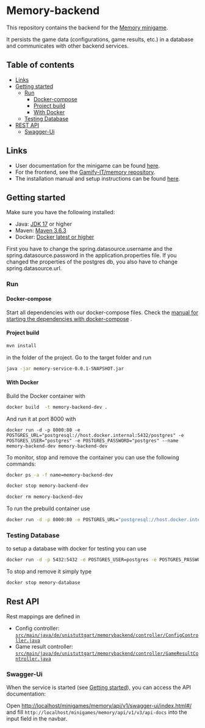 # Memory-backend

This repository contains the backend for
the [Memory minigame](https://gamifyit-docs.readthedocs.io/en/latest/user-manuals/minigames/memory.html).

It persists the game data (configurations, game results, etc.) in a database and communicates with other backend
services.

## Table of contents

<!-- TOC -->
* [Links](#links)
* [Getting started](#getting-started)
  * [Run](#run)
    * [Docker-compose](#docker-compose)
    * [Project build](#project-build)
    * [With Docker](#with-docker)
  * [Testing Database](#testing-database)
* [REST API](#rest-api)
  * [Swagger-Ui](#swagger-ui)
<!-- TOC -->

## Links

- User documentation for the minigame can be
  found [here](https://gamifyit-docs.readthedocs.io/en/latest/user-manuals/minigames/memory.html).
- For the frontend, see the [Gamify-IT/memory repository](https://github.com/Gamify-IT/memory).
- The installation manual and setup instructions can be
  found [here](https://gamifyit-docs.readthedocs.io/en/latest/install-manuals/index.html).


## Getting started

Make sure you have the following installed:

- Java: [JDK 17](https://www.oracle.com/java/technologies/javase/jdk17-archive-downloads.html) or higher
- Maven: [Maven 3.6.3](https://maven.apache.org/download.cgi)
- Docker: [Docker latest or higher](https://www.docker.com/)

First you have to change the spring.datasource.username and the spring.datasource.password in the application.properties
file. If you changed the properties of the postgres db, you also have to change spring.datasource.url.

### Run

#### Docker-compose

Start all dependencies with our docker-compose files.
Check
the [manual for starting the dependencies with docker-compose](https://github.com/Gamify-IT/docs/blob/main/dev-manuals/languages/docker/docker-compose.md)
.

#### Project build

```sh
mvn install
```

in the folder of the project.
Go to the target folder and run

```sh
java -jar memory-service-0.0.1-SNAPSHOT.jar
```

#### With Docker

Build the Docker container with

```sh
docker build  -t memory-backend-dev .
```

And run it at port 8000 with

```
docker run -d -p 8000:80 -e POSTGRES_URL="postgresql://host.docker.internal:5432/postgres" -e POSTGRES_USER="postgres" -e POSTGRES_PASSWORD="postgres" --name memory-backend-dev memory-backend-dev
```

To monitor, stop and remove the container you can use the following commands:

```sh
docker ps -a -f name=memory-backend-dev
```

```sh
docker stop memory-backend-dev
```

```sh
docker rm memory-backend-dev
```

To run the prebuild container use

```sh
docker run -d -p 8000:80 -e POSTGRES_URL="postgresql://host.docker.internal:5432/postgres" -e POSTGRES_USER="postgres" -e POSTGRES_PASSWORD="postgres" --name memory-backend ghcr.io/gamify-it/memory-backend:latest
```

### Testing Database

to setup a database with docker for testing you can use

```sh
docker run -d -p 5432:5432 -e POSTGRES_USER=postgres -e POSTGRES_PASSWORD=postgres -e POSTGRES_DB=postgres  --rm --name memory-database postgres
```

To stop and remove it simply type

```sh
docker stop memory-database
```

## Rest API
Rest mappings are defined in 
- Config
  controller: [`src/main/java/de/unistuttgart/memorybackend/controller/ConfigController.java`](src/main/java/de/unistuttgart/memorybackend/controller/ConfigController.java)
- Game result
  controller: [`src/main/java/de/unistuttgart/memorybackend/controller/GameResultController.java`](src/main/java/de/unistuttgart/memorybackend/controller/GameResultController.java.java)

### Swagger-Ui

When the service is started (see [Getting started](#getting-started)), you can access the API documentation:

Open <http://localhost/minigames/memory/api/v1/swagger-ui/index.html#/> and
fill `http://localhost/minigames/memory/api/v1/v3/api-docs` into the input field in the navbar.
